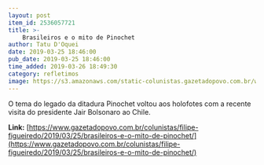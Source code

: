 ```yaml
---
layout: post
item_id: 2536057721
title: >-
    Brasileiros e o mito de Pinochet
author: Tatu D'Oquei
date: 2019-03-25 18:46:00
pub_date: 2019-03-25 18:46:00
time_added: 2019-03-26 18:49:30
category: refletimos
image: https://s3.amazonaws.com/static-colunistas.gazetadopovo.com.br/wp-content/uploads/sites/222/2019/03/25194249/general-pinochet2.jpg
---
```


O tema do legado da ditadura Pinochet voltou aos holofotes com a recente visita do presidente Jair Bolsonaro ao Chile.

**Link:** [https://www.gazetadopovo.com.br/colunistas/filipe-figueiredo/2019/03/25/brasileiros-e-o-mito-de-pinochet/](https://www.gazetadopovo.com.br/colunistas/filipe-figueiredo/2019/03/25/brasileiros-e-o-mito-de-pinochet/)

